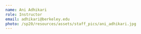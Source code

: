 ```yaml
---
name: Ani Adhikari
role: Instructor
email: adhikari@berkeley.edu
photo: /sp20/resources/assets/staff_pics/ani_adhikari.jpg
---
```

